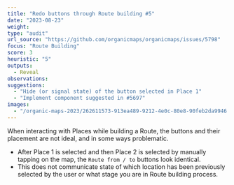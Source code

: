```yaml
---
title: "Redo buttons through Route building #5"
date: "2023-08-23"
weight: 
type: "audit"
url_source: "https://github.com/organicmaps/organicmaps/issues/5798"
focus: "Route Building"
score: 3
heuristic: "5"
outputs:
  - Reveal
observations:
suggestions:
  - "Hide (or signal state) of the button selected in Place 1"
  - "Implement component suggested in #5697"
images:
  - "/organic-maps-2023/262611573-913ea489-9212-4e0c-80e8-90feb2da9946.png"
---
```


When interacting with Places while building a Route, the buttons and their placement are not ideal, and in some ways problematic.

- After Place 1 is selected and then Place 2 is selected by manually tapping on the map, the `Route from / to` buttons look identical. 
- This does not communicate state of which location has been previously selected by the user or what stage you are in Route building process.

